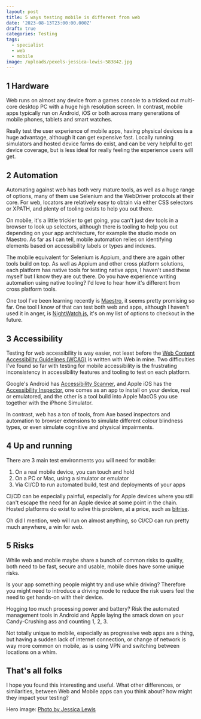 ```yaml
---
layout: post
title: 5 ways testing mobile is different from web
date: '2023-08-13T23:00:00.000Z'
draft: true
categories: Testing
tags:
  - specialist
  - web
  - mobile
image: /uploads/pexels-jessica-lewis-583842.jpg
---
```




## 1 Hardware

Web runs on almost any device from a games console to a tricked out multi-core desktop PC with a huge high resolution screen. In contrast, mobile apps typically run on Android, iOS or both across many generations of mobile phones, tablets and smart watches.

Really test the user experience of mobile apps, having physical devices is a huge advantage, although it can get expensive fast. Locally running simulators and hosted device farms do exist, and can be very helpful to get device coverage, but is less ideal for really feeling the experience users will get.

## 2 Automation

Automating against web has both very mature tools, as well as a huge range of options, many of them use Selenium and the WebDriver protocols at their core. For web, locators are relatively easy to obtain via either CSS selectors or XPATH, and plenty of tooling exists to help you out there.

On mobile, it's a little trickier to get going, you can't just dev tools in a browser to look up selectors, although there is tooling to help you out depending on your app architecture, for example the studio mode on Maestro. As far as I can tell, mobile automation relies on identifying elements based on accessibility labels or types and indexes.

The mobile equivalent for Selenium is Appium, and there are again other tools build on top. As well as Appium and other cross platform solutions, each platform has native tools for testing native apps, I haven't used these myself but I know they are out there. Do you have experience writing automation using native tooling? I'd love to hear how it's different from cross platform tools.

One tool I've been learning recently is [Maestro](https://maestro.mobile.dev/), it seems pretty promising so far. One tool I know of that can test both web and apps, although I haven't used it in anger, is [NightWatch.js,](https://nightwatchjs.org/guide/mobile-app-testing/introduction.html) it's on my list of options to checkout in the future.

## 3 Accessibility

Testing for web accessibility is way easier, not least before the [Web Content Accessibility Guidelines (WCAG)](https://www.w3.org/TR/WCAG21/) is written with Web in mine. Two difficulties I've found so far with testing for mobile accessibility is the frustrating inconsistency in accessibility features and tooling to test on each platform.

Google's Android has [Accessibility Scanner](https://support.google.com/accessibility/android/answer/6376570?hl=en-GB), and Apple iOS has  the [Accessibility Inspector,](https://developer.apple.com/library/archive/documentation/Accessibility/Conceptual/AccessibilityMacOSX/OSXAXTestingApps.html) one comes as an app to install on your device, real or emulatored, and the other is a tool build into Apple MacOS you use together with the iPhone Simulator.

In contrast, web has a ton of tools, from Axe based inspectors and automation to browser extensions to simulate different colour blindness types, or even simulate cognitive and physical impairments.

## 4 Up and running

There are 3 main test environments you will need for mobile:

1. On a real mobile device, you can touch and hold
2. On a PC or Mac, using a simulator or emulator
3. Via CI/CD to run automated build, test and deployments of your apps

CI/CD can be especially painful, especially for Apple devices where you still can't escape the need for an Apple device at some point in the chain. Hosted platforms do exist to solve this problem, at a price, such as [bitrise](https://bitrise.io/).

Oh did I mention, web will run on almost anything, so CI/CD can run pretty much anywhere, a win for web.

## 5 Risks

While web and mobile maybe share a bunch of common risks to quality, both need to be fast, secure and usable, mobile does have some unique risks.

Is your app something people might try and use while driving? Therefore you might need to introduce a driving mode to reduce the risk users feel the need to get hands-on with their device.

Hogging too much processing power and battery? Risk the automated management tools in Android and Apple laying the smack down on your Candy-Crushing ass and counting 1, 2, 3.

Not totally unique to mobile, especially as progressive web apps are a thing, but having a sudden lack of internet connection, or change of network is way more common on mobile, as is using VPN and switching between locations on a whim.

## That's all folks

I hope you found this interesting and useful. What other differences, or similarities, between Web and Mobile apps can you think about? how might they impact your testing?

Hero image: [Photo by Jessica Lewis](< https://www.pexels.com/photo/iphone-6-earpods-and-macbook-on-flat-lay-photography-583842/>)
